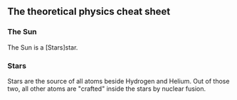 ## The theoretical physics cheat sheet

### The Sun
The Sun is a [Stars]star.

### Stars
Stars are the source of all atoms beside Hydrogen and Helium. Out of those two, all other atoms are "crafted" inside the stars by nuclear fusion.
